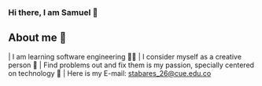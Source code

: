 ### Hi there, I am Samuel 👋

## About me 🚀

| I am learning software engineering 👨‍💻
| I consider myself as a creative person 🎇
| Find problems out and fix them is my passion, specially centered on technology 📌
| Here is my E-mail: stabares_26@cue.edu.co

